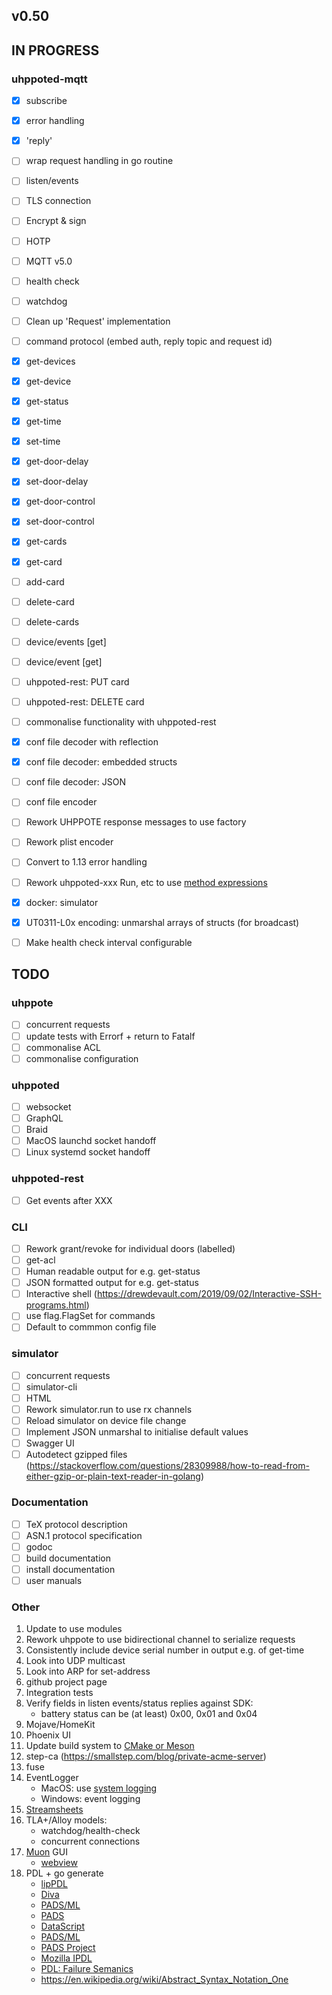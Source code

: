 ## v0.50

## IN PROGRESS

### uhppoted-mqtt

- [x] subscribe
- [x] error handling
- [x] 'reply'
- [ ] wrap request handling in go routine
- [ ] listen/events
- [ ] TLS connection
- [ ] Encrypt & sign
- [ ] HOTP
- [ ] MQTT v5.0
- [ ] health check
- [ ] watchdog
- [ ] Clean up 'Request' implementation

- [ ] command protocol (embed auth, reply topic and request id)
- [x] get-devices
- [x] get-device
- [x] get-status
- [x] get-time
- [x] set-time
- [x] get-door-delay
- [x] set-door-delay
- [x] get-door-control
- [x] set-door-control
- [x] get-cards
- [x] get-card
- [ ] add-card
- [ ] delete-card
- [ ] delete-cards
- [ ] device/events [get]
- [ ] device/event [get]

- [ ] uhppoted-rest: PUT card
- [ ] uhppoted-rest: DELETE card
- [ ] commonalise functionality with uhppoted-rest

- [x] conf file decoder with reflection
- [x] conf file decoder: embedded structs
- [ ] conf file decoder: JSON
- [ ] conf file encoder
- [ ] Rework UHPPOTE response messages to use factory
- [ ] Rework plist encoder
- [ ] Convert to 1.13 error handling
- [ ] Rework uhppoted-xxx Run, etc to use [method expressions](https://talks.golang.org/2012/10things.slide#9)
- [x] docker: simulator
- [x] UT0311-L0x encoding: unmarshal arrays of structs (for broadcast)
- [ ] Make health check interval configurable 

## TODO

### uhppote
- [ ] concurrent requests
- [ ] update tests with Errorf + return to Fatalf
- [ ] commonalise ACL
- [ ] commonalise configuration

### uhppoted
- [ ] websocket
- [ ] GraphQL
- [ ] Braid
- [ ] MacOS launchd socket handoff
- [ ] Linux systemd socket handoff

### uhppoted-rest
- [ ] Get events after XXX

### CLI
- [ ] Rework grant/revoke for individual doors (labelled)
- [ ] get-acl
- [ ] Human readable output for e.g. get-status
- [ ] JSON formatted output for e.g. get-status
- [ ] Interactive shell (https://drewdevault.com/2019/09/02/Interactive-SSH-programs.html)
- [ ] use flag.FlagSet for commands
- [ ] Default to commmon config file

### simulator
- [ ] concurrent requests
- [ ] simulator-cli
- [ ] HTML
- [ ] Rework simulator.run to use rx channels
- [ ] Reload simulator on device file change
- [ ] Implement JSON unmarshal to initialise default values
- [ ] Swagger UI
- [ ] Autodetect gzipped files (https://stackoverflow.com/questions/28309988/how-to-read-from-either-gzip-or-plain-text-reader-in-golang)

### Documentation

- [ ] TeX protocol description
- [ ] ASN.1 protocol specification
- [ ] godoc
- [ ] build documentation
- [ ] install documentation
- [ ] user manuals

### Other

1.  Update to use modules
2.  Rework uhppote to use bidirectional channel to serialize requests
3.  Consistently include device serial number in output e.g. of get-time
4.  Look into UDP multicast
5.  Look into ARP for set-address
6.  github project page
7.  Integration tests
8.  Verify fields in listen events/status replies against SDK:
    - battery status can be (at least) 0x00, 0x01 and 0x04
9.  Mojave/HomeKit
10.  Phoenix UI
11. Update build system to [CMake or Meson](http://anadoxin.org/blog/is-it-worth-using-make.html)
12. step-ca (https://smallstep.com/blog/private-acme-server)
13. fuse
14. EventLogger 
    - MacOS: use [system logging](https://developer.apple.com/documentation/os/logging)
    - Windows: event logging
15. [Streamsheets](https://github.com/cedalo/streamsheets)
16. TLA+/Alloy models:
    - watchdog/health-check
    - concurrent connections
17. [Muon](https://github.com/ImVexed/muon) GUI
    - [webview](https://github.com/zserge/webview)
18. PDL + go generate
    - [lipPDL](http://nmedit.sourceforge.net/subprojects/libpdl.html)
    - [Diva](http://www.diva-portal.org/smash/get/diva2:407713/FULLTEXT01.pdf)
    - [PADS/ML](https://pads.cs.tufts.edu/papers/tfp07.pdf)
    - [PADS](https://www.cs.princeton.edu/~dpw/papers/700popl06.pdf)
    - [DataScript](https://www.researchgate.net/publication/221108676_DataScript-_A_Specification_and_Scripting_Language_for_Binary_Data)
    - [PADS/ML](https://www.cs.princeton.edu/~dpw/papers/padsml06.pdf)
    - [PADS Project](http://www.padsproj.org/)
    - [Mozilla IPDL](https://developer.mozilla.org/en-US/docs/Mozilla/IPDL/Tutorial)
    - [PDL: Failure Semanics](https://www.researchgate.net/publication/2784726_A_Protocol_Description_Language_for_Customizing_Failure_Semantics)
    - https://en.wikipedia.org/wiki/Abstract_Syntax_Notation_One


